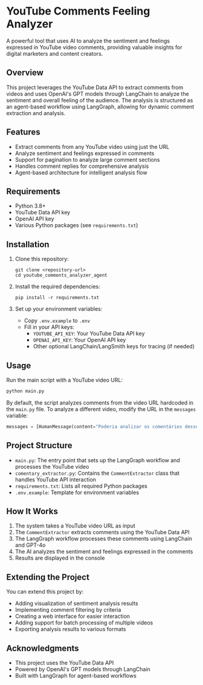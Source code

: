 # YouTube Comments Feeling Analyzer

A powerful tool that uses AI to analyze the sentiment and feelings expressed in YouTube video comments, providing valuable insights for digital marketers and content creators.

## Overview

This project leverages the YouTube Data API to extract comments from videos and uses OpenAI's GPT models through LangChain to analyze the sentiment and overall feeling of the audience. The analysis is structured as an agent-based workflow using LangGraph, allowing for dynamic comment extraction and analysis.

## Features

- Extract comments from any YouTube video using just the URL
- Analyze sentiment and feelings expressed in comments
- Support for pagination to analyze large comment sections
- Handles comment replies for comprehensive analysis
- Agent-based architecture for intelligent analysis flow

## Requirements

- Python 3.8+
- YouTube Data API key
- OpenAI API key
- Various Python packages (see `requirements.txt`)

## Installation

1. Clone this repository:

   ```
   git clone <repository-url>
   cd youtube_comments_analyzer_agent
   ```

2. Install the required dependencies:

   ```
   pip install -r requirements.txt
   ```

3. Set up your environment variables:
   - Copy `.env.example` to `.env`
   - Fill in your API keys:
     - `YOUTUBE_API_KEY`: Your YouTube Data API key
     - `OPENAI_API_KEY`: Your OpenAI API key
     - Other optional LangChain/LangSmith keys for tracing (if needed)

## Usage

Run the main script with a YouTube video URL:

```python
python main.py
```

By default, the script analyzes comments from the video URL hardcoded in the `main.py` file. To analyze a different video, modify the URL in the `messages` variable:

```python
messages = [HumanMessage(content="Poderia analizar os comentários desse vídeo: https://www.youtube.com/watch?v=YOUR_VIDEO_ID")]
```

## Project Structure

- `main.py`: The entry point that sets up the LangGraph workflow and processes the YouTube video
- `comentary_extractor.py`: Contains the `CommentExtractor` class that handles YouTube API interaction
- `requirements.txt`: Lists all required Python packages
- `.env.example`: Template for environment variables

## How It Works

1. The system takes a YouTube video URL as input
2. The `CommentExtractor` extracts comments using the YouTube Data API
3. The LangGraph workflow processes these comments using LangChain and GPT-4o
4. The AI analyzes the sentiment and feelings expressed in the comments
5. Results are displayed in the console

## Extending the Project

You can extend this project by:

- Adding visualization of sentiment analysis results
- Implementing comment filtering by criteria
- Creating a web interface for easier interaction
- Adding support for batch processing of multiple videos
- Exporting analysis results to various formats

## Acknowledgments

- This project uses the YouTube Data API
- Powered by OpenAI's GPT models through LangChain
- Built with LangGraph for agent-based workflows
